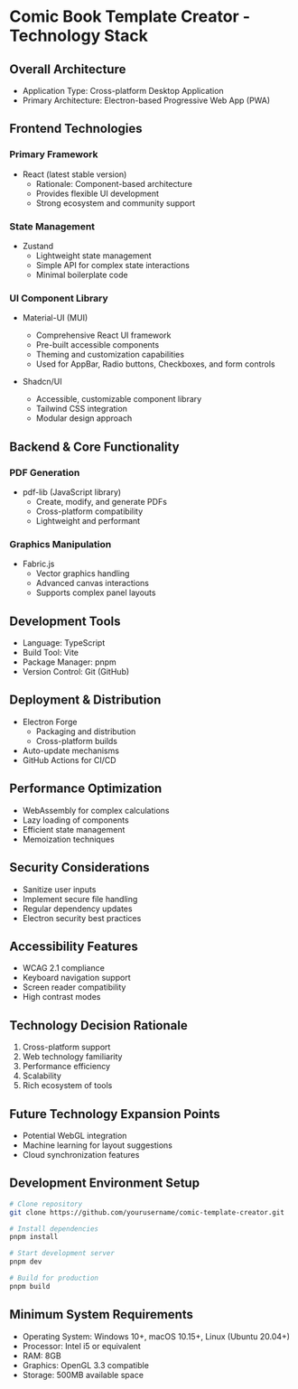 # Comic Book Template Creator - Technology Stack

## Overall Architecture
- Application Type: Cross-platform Desktop Application
- Primary Architecture: Electron-based Progressive Web App (PWA)

## Frontend Technologies
### Primary Framework
- React (latest stable version)
  - Rationale: Component-based architecture
  - Provides flexible UI development
  - Strong ecosystem and community support

### State Management
- Zustand
  - Lightweight state management
  - Simple API for complex state interactions
  - Minimal boilerplate code

### UI Component Library
- Material-UI (MUI)
  - Comprehensive React UI framework
  - Pre-built accessible components
  - Theming and customization capabilities
  - Used for AppBar, Radio buttons, Checkboxes, and form controls

- Shadcn/UI
  - Accessible, customizable component library
  - Tailwind CSS integration
  - Modular design approach

## Backend & Core Functionality
### PDF Generation
- pdf-lib (JavaScript library)
  - Create, modify, and generate PDFs
  - Cross-platform compatibility
  - Lightweight and performant

### Graphics Manipulation
- Fabric.js
  - Vector graphics handling
  - Advanced canvas interactions
  - Supports complex panel layouts

## Development Tools
- Language: TypeScript
- Build Tool: Vite
- Package Manager: pnpm
- Version Control: Git (GitHub)

## Deployment & Distribution
- Electron Forge
  - Packaging and distribution
  - Cross-platform builds
- Auto-update mechanisms
- GitHub Actions for CI/CD

## Performance Optimization
- WebAssembly for complex calculations
- Lazy loading of components
- Efficient state management
- Memoization techniques

## Security Considerations
- Sanitize user inputs
- Implement secure file handling
- Regular dependency updates
- Electron security best practices

## Accessibility Features
- WCAG 2.1 compliance
- Keyboard navigation support
- Screen reader compatibility
- High contrast modes

## Technology Decision Rationale
1. Cross-platform support
2. Web technology familiarity
3. Performance efficiency
4. Scalability
5. Rich ecosystem of tools

## Future Technology Expansion Points
- Potential WebGL integration
- Machine learning for layout suggestions
- Cloud synchronization features

## Development Environment Setup
```bash
# Clone repository
git clone https://github.com/yourusername/comic-template-creator.git

# Install dependencies
pnpm install

# Start development server
pnpm dev

# Build for production
pnpm build
```

## Minimum System Requirements
- Operating System: Windows 10+, macOS 10.15+, Linux (Ubuntu 20.04+)
- Processor: Intel i5 or equivalent
- RAM: 8GB
- Graphics: OpenGL 3.3 compatible
- Storage: 500MB available space
